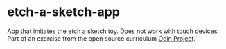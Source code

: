 # etch-a-sketch-app
App that imitates the etch a sketch toy.
Does not work with touch devices.
Part of an exercise from the open source curriculum [Odin Project](https://www.theodinproject.com/).